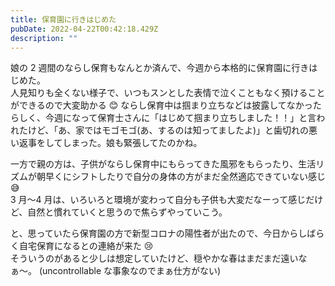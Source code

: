 ```yaml
---
title: 保育園に行きはじめた
pubDate: 2022-04-22T00:42:18.429Z
description: ""
---
```


娘の 2 週間のならし保育もなんとか済んで、今週から本格的に保育園に行きはじめた。  
人見知りも全くない様子で、いつもスンとした表情で泣くこともなく預けることができるので大変助かる 😊
ならし保育中は掴まり立ちなどは披露してなかったらしく、今週になって保育士さんに「はじめて掴まり立ちしました！！」と言われたけど、「あ、家ではモゴモゴ(あ、するのは知ってましたよ)」と歯切れの悪い返事をしてしまった。娘も緊張してたのかね。

一方で親の方は、子供がならし保育中にもらってきた風邪をもらったり、生活リズムが朝早くにシフトしたりで自分の身体の方がまだ全然適応できていない感じ 😅  
3 月〜4 月は、いろいろと環境が変わって自分も子供も大変だなーって感じだけど、自然と慣れていくと思うので焦らずやっていこう。

と、思っていたら保育園の方で新型コロナの陽性者が出たので、今日からしばらく自宅保育になるとの連絡が来た 😢  
そういうのがあると少しは想定していたけど、穏やかな春はまだまだ遠いなぁ〜。
(uncontrollable な事象なのでまぁ仕方がない)
